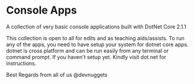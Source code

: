 # Console Apps
A collection of very basic console applications built with DotNet Core 2.1.1

This collection is open to all for edits and as teaching aids/assists. 
To run any of the apps, you need to have setup your system for dotnet core apps.
dotnet is cross platform and can be run easily from any terminal or command prompt.
If you haven't setup yet. Kindly visit dot.net for instructions.

Best Regards
from all of us @devnuggets
